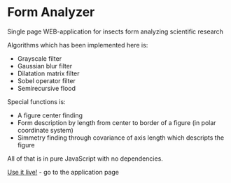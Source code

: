 # Form Analyzer

Single page WEB-application for insects form analyzing scientific research

Algorithms which has been implemented here is:

* Grayscale filter
* Gaussian blur filter
* Dilatation matrix filter
* Sobel operator filter
* Semirecursive flood

Special functions is:
* A figure center finding
* Form description by length from center to border of a figure (in polar coordinate system)
* Simmetry finding through covariance of axis length which descripts the figure

All of that is in pure JavaScript with no dependencies.

[Use it live!](https://dancecoder.github.io/fanalyzer/public_html/index.html) - go to the application page
